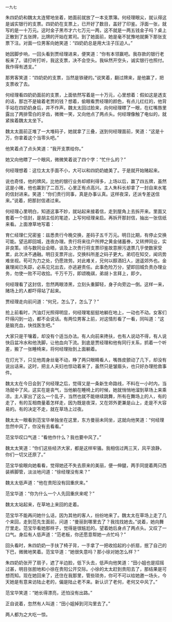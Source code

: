     一九七 

   朱四奶奶和魏太太连臂地坐着，她面前就放了一本支票簿。何经理眼尖，就认得这是诚实银行的支票。四奶奶在支票上，已开好了数目，盖好了印鉴。浮面一张，就写的是一十万元。这时金子黑市才六七万元一两，这不就是一两五钱金子吗？桌上正散到了五张牌，比牌的开始在累司。到了她面前，她是毫不犹豫地就撕下那张支票下注。对面一位男客向她笑道：“四奶奶总是用大注子压迫人。”

   她因脚步响，一回头看到贾经理进来，便笑道：“你有本领赢吧。我存款的银行老板来了。请打听打听，我这支票，决不会空头。我纵然开空头，诚实银行也照付。我作得有透支。”

   那男客笑道：“四奶奶的支票，当然是铁硬的。”说笑着，翻过牌来，是他赢了，把支票收了去。

   何经理看四奶奶面前的支票，上面依然写着是一十万元，心里想着：假如这是透支的话，那岂不是输着老贾的钱？想着，偷眼看贾经理的颜色，有点儿红红的，他背手站在四奶奶身后，并不作声。魏太太回过脸来，向何经理瞟了一眼，在红嘴唇里露出了两排雪白的牙齿，微微一笑，又向他点了两点头。何经理像触了电似的，就紧挨着魏太太坐下。

   魏太太面前正堆了一大堆码子，她就拿了三叠，送到何经理面前，笑道：“这是十万，你拿着这个当零头吧。”

   他笑着点了点头笑道：“我开支票给你。”

   她又向他瞟了一个眼风，微微笑着说了四个字：“忙什么的？”

   何经理想着：这位太太手面不小，大可以和四奶奶媲美了。于是就开始赌起来。

   说也奇怪，他的牌风，比他的银行业务却顺利得多，上场以后，赢了四五牌，虽然这是小赌，他也赢到了二百万。心里正有点高兴。主人朱科长却拿了一封自来水笔的信封进来。笑道：“你们贵行同事，真是办事认真。这样夜深，还派专差送信来。”说着，把那封信递过来。

   何经理心里明白，知道这事不妙，就站起来接着信，走到屋角上去拆开来。里面又套着一个信封，是胡主任的笔迹，上写何经理亲启。再拆开那封信，抽出一张信纸来看。上面潦草地写着：

   育仁经理仁兄密鉴：兹悉贵行今晚交换，差码子五千万元。明日比期，有停止交换可能。望迅即回城，连夜办理。贵行将来往户所押之黄金储蓄券，又转押同业，实非良策。顷与数同业会晤，谈及上次贵行将支票印鉴故意擦污退票几乎使数家受累，此次决不通融。明日支票开出，交换科所差之码子更大。弟叨在知交，闻讯势难坐视。苟可为力之处，仍愿效劳。对此难关，兄何以醇酒妇人，逍遥郊外也。金襄理闻已失踪，必系见兄出去，亦逃避责任。此事危险万分，望即回城负责办理业务，勿使一败不可收拾。千万千万，即颂晚祺，弟胡卜言拜上，即夕。

   何经理看了这封信，忽然两眼漆黑，立刻头重脚轻，身子向旁边一倒。这样一来，赌场上的人都吓得站了起来。

   贾经理走向前问道：“何兄，怎么了，怎么了？”

   抢上前看时，汽油灯光照得明显，何经理笔挺挺地躺在地上，一动也不动。女客们吓得闪到一边，都不会说话。有两位男客上前，对这情形看了一看，同叫道：“这是脑充血，快找医生吧。”

   大家只是干嚷着，却没有个适当办法。有人向前来搀扶，也有人说动不得，有人说快舀盆冷水和他洗脚，让他血向下流。到底是贾经理和他有同行关系，抓着一个听差，搬了一张睡椅来，将何经理抬到上面躺着。

   在灯光下，只见他周身丝毫不动，睁了两只眼睛看人，嘴唇皮颤动了几下，却没有说出话来。这时，把主人夫妇也惊动着来了，虽然只是皱眉头，也只好办理抢救事件。

   魏太太在今日会到了何经理之后，觉得又是一条新生命路线，不料在一小时内，当场就中了风，这实在是丧气，当他躺在睡椅上的时候，她就悄悄地溜到草场上来乘凉。主人家出了这么一个乱子，当然也就不能继续跳舞，所有在舞场上的人，有的走了，有的互相商量着怎样走，因为既是夜深，又在郊外更兼是山上，走是不大容易的。有的决定不走，就在草场上过夜。

   魏太太一眼看到范宝华单独坐在这里，东方曼丽未同坐，这就向他笑道：“何经理忽然中风了，你没有去看看。”

   范宝华叹口气道：“看他作什么？我也要中风了。”

   魏太太笑道：“你们这些经济大家，都是这样牢骚。我相信过两三天，风平浪静，你们一切又还原了。”

   范宝华偷眼向她看看，觉得她还不失去原来的美丽，便一伸腿，两手同提着两只西装裤脚管，淡淡地问道：“徐经理没有来？”

   魏太太低声道：“他在贵阳没有回重庆来。”

   范宝华道：“你为什么一个人先回重庆来呢？”

   魏太太站起来，在草地上来回的走着。

   范宝华不能再问她什么话，因为其他的客人，纷纷地来了。魏太太在草场上走了几个来回，走到范先生面前，问道：“曼丽到哪里去了？我找找她去。”说着，她向舞厅里走。范宝华看她那样子，觉得是很尴尬的。望着她后身点了两点头。又叹了一口气。身后有人低声道：“范老板，你还愿意帮她一点忙吗？”

   回头看时，朱四奶奶一手扶了椅子背，一手拿了一把收拾起的小折扇，抿了自己的下巴，微微地笑着。范宝华道：“她很失意吗？那小徐对她怎么样？”

   朱四奶奶张开了扇子，遮了半边脸，低下头去，低声向他笑道：“田小姐也是招摇过甚，明目张胆地和小徐在贵阳公开交际。小徐的太太赶到贵阳去了，那结果是可想而知。现在她回来了，还住在我那里，管些琐务，你可不可以给她邀一场头，今天她是有意来访陆止老的，偏是陆止老不来。新认识了老何，老何又中风了。”

   范宝华笑道：“她长得漂亮，还怕没有出路。”

   正自说着，忽然有人叫道：“田小姐掉到河沟里去了。”

   两人都为之大吃一惊。

